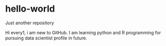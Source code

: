 # hello-world
Just another repository

Hi every1,
  i am new to GitHub. I am learning python and R programming for pursuing data scientist profile in future.
